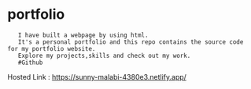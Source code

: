 # portfolio
       I have built a webpage by using html.
       It's a personal portfolio and this repo contains the source code for my portfolio website.
       Explore my projects,skills and check out my work.
       #Github  
Hosted Link : https://sunny-malabi-4380e3.netlify.app/
